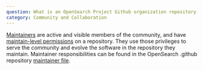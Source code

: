 ```yaml
---
question: What is an OpenSearch Project Github organization repository maintainer?
category: Community and Collaboration
---
```


[Maintainers](https://github.com/opensearch-project/.github/blob/main/MAINTAINERS.md#maintainer-responsibilities) are active and visible members of the community, and have [maintain-level permissions](https://docs.github.com/en/organizations/managing-access-to-your-organizations-repositories/repository-permission-levels-for-an-organization) on a repository. They use those privileges to serve the community and evolve the software in the repository they maintain. Maintainer responsibilities can be found in the OpenSearch .github repository [maintainer file](https://github.com/opensearch-project/.github/blob/main/MAINTAINERS.md).
